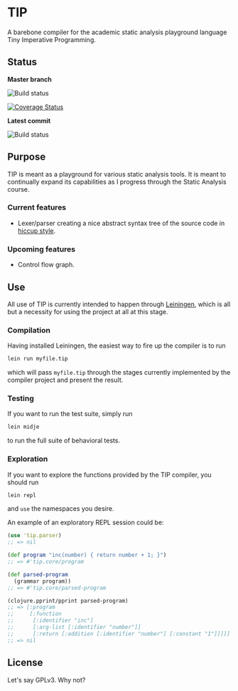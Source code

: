 # TIP

A barebone compiler for the academic static analysis playground language Tiny Imperative Programming.

## Status

**Master branch**

![Build status](https://www.codeship.io/projects/bd9e0000-7597-0131-79fd-32f3c34aacd4/status?branch=master)

[![Coverage Status](https://coveralls.io/repos/tidbytes/tip/badge.png)](https://coveralls.io/r/tidbytes/tip)

**Latest commit**

![Build status](https://www.codeship.io/projects/bd9e0000-7597-0131-79fd-32f3c34aacd4/status)

## Purpose

TIP is meant as a playground for various static analysis tools. It is meant to continually expand its capabilities as I progress through the Static Analysis course.

### Current features

* Lexer/parser creating a nice abstract syntax tree of the source code in [hiccup style](https://github.com/weavejester/hiccup).

### Upcoming features

* Control flow graph.

## Use

All use of TIP is currently intended to happen through  [Leiningen](https://github.com/technomancy/leiningen/), which is all but a necessity for using the project at all at this stage.

### Compilation

Having installed Leiningen, the easiest way to fire up the compiler is to run
```bash
lein run myfile.tip
```
which will pass `myfile.tip` through the stages currently implemented by the compiler project and present the result.

### Testing

If you want to run the test suite, simply run
```bash
lein midje
```
to run the full suite of behavioral tests.

### Exploration

If you want to explore the functions provided by the TIP compiler, you should run
```bash
lein repl
```
and `use` the namespaces you desire.

An example of an exploratory REPL session could be:

```clojure
(use 'tip.parser)
;; => nil

(def program "inc(number) { return number + 1; }")
;; => #'tip.core/program

(def parsed-program
  (grammar program))
;; => #'tip.core/parsed-program

(clojure.pprint/pprint parsed-program)
;; => [:program
;;     [:function
;;      [:identifier "inc"]
;;      [:arg-list [:identifier "number"]]
;;      [:return [:addition [:identifier "number"] [:constant "1"]]]]]
;; => nil
```

## License

Let's say GPLv3. Why not?

